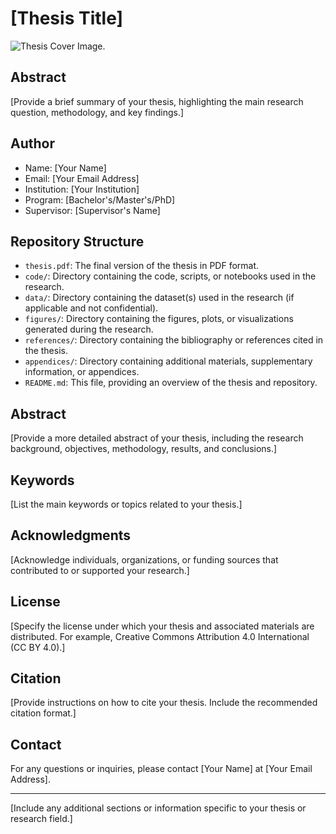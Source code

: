 # [Thesis Title]

![Thesis Cover Image.](https://myoctocat.com/assets/images/base-octocat.svg)

## Abstract

[Provide a brief summary of your thesis, highlighting the main research question, methodology, and key findings.]

## Author

- Name: [Your Name]
- Email: [Your Email Address]
- Institution: [Your Institution]
- Program: [Bachelor's/Master's/PhD]
- Supervisor: [Supervisor's Name]

## Repository Structure

- `thesis.pdf`: The final version of the thesis in PDF format.
- `code/`: Directory containing the code, scripts, or notebooks used in the research.
- `data/`: Directory containing the dataset(s) used in the research (if applicable and not confidential).
- `figures/`: Directory containing the figures, plots, or visualizations generated during the research.
- `references/`: Directory containing the bibliography or references cited in the thesis.
- `appendices/`: Directory containing additional materials, supplementary information, or appendices.
- `README.md`: This file, providing an overview of the thesis and repository.

## Abstract

[Provide a more detailed abstract of your thesis, including the research background, objectives, methodology, results, and conclusions.]

## Keywords

[List the main keywords or topics related to your thesis.]

## Acknowledgments

[Acknowledge individuals, organizations, or funding sources that contributed to or supported your research.]

## License

[Specify the license under which your thesis and associated materials are distributed. For example, Creative Commons Attribution 4.0 International (CC BY 4.0).]

## Citation

[Provide instructions on how to cite your thesis. Include the recommended citation format.]

## Contact

For any questions or inquiries, please contact [Your Name] at [Your Email Address].

---

[Include any additional sections or information specific to your thesis or research field.]
